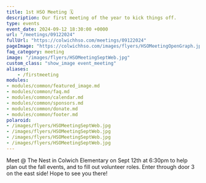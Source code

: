 ```yaml
---
title: 1st HSO Meeting 🗓️
description: Our first meeting of the year to kick things off.
type: events
event_date: 2024-09-12 18:30:00 +0000
url: "/meetings/09122024"
fullUrl: "https://colwichhso.com/meetings/09122024"
pageImage: "https://colwichhso.com/images/flyers/HSOMeetingOpenGraph.jpg"
faq_category: meeting
image: "/images/flyers/HSOMeetingSeptWeb.jpg"
custom_class: "show_image event_meeting"
aliases:
    - /firstmeeting
modules:
- modules/common/featured_image.md
- modules/common/faq.md
- modules/common/calendar.md
- modules/common/sponsors.md
- modules/common/donate.md
- modules/common/footer.md
polaroid: 
- /images/flyers/HSOMeetingSeptWeb.jpg
- /images/flyers/HSOMeetingSeptWeb.jpg
- /images/flyers/HSOMeetingSeptWeb.jpg
- /images/flyers/HSOMeetingSeptWeb.jpg
---
```

Meet @ The Nest in Colwich Elementary on Sept 12th at 6:30pm to help plan out the fall events, and to fill out volunteer roles. Enter through door 3 on the east side! Hope to see you there!